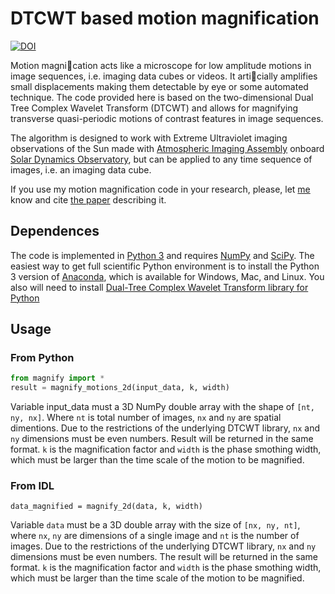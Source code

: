 
# DTCWT based motion magnification
[![DOI](https://zenodo.org/badge/56313219.svg)](https://zenodo.org/badge/latestdoi/56313219)

Motion magnication acts like a microscope for low amplitude motions in image sequences, i.e. imaging data cubes or videos. It articially amplifies small displacements making them detectable by eye or some automated technique. The code provided here  is based on the two-dimensional Dual Tree Complex Wavelet Transform (DTCWT) and  allows for magnifying transverse quasi-periodic motions of contrast features in image sequences. 

The algorithm is designed to work with Extreme Ultraviolet imaging observations of the Sun made with [Atmospheric Imaging Assembly](http://aia.lmsal.com) onboard [Solar Dynamics Observatory](http://sdo.gsfc.nasa.gov), but can be applied to any time sequence of images, i.e. an imaging data cube.

If you use my motion magnification code in your research, please, let [me](mailto:sergey.istp@gmail.com) know and cite [the paper](http://adsabs.harvard.edu/doi/10.1007/s11207-016-1013-z) describing it.

## Dependences
The  code is implemented in [Python 3](https://www.python.org) and requires [NumPy](http://www.numpy.org) and  [SciPy](http://scipy.org). The easiest way to get full scientific Python environment is to install the Python  3 version of [Anaconda](https://www.continuum.io/downloads), which is available for Windows, Mac, and Linux. 
You also will need to install [Dual-Tree Complex Wavelet Transform library for Python](https://github.com/rjw57/dtcwt)

## Usage
### From Python
```python
from magnify import *
result = magnify_motions_2d(input_data, k, width)
```
Variable input_data must a 3D NumPy double array with the shape of `[nt, ny, nx]`. Where `nt`  is total number of images, `nx` and `ny` are spatial dimentions. Due to the restrictions of the underlying DTCWT library,  `nx` and `ny` dimensions must be even numbers. Result will be returned in the same format. `k` is the magnification factor and `width` is the phase smothing width, which must be larger than the time scale of the motion to be magnified. 

 
### From IDL
```idl
data_magnified = magnify_2d(data, k, width)
```
Variable `data` must be a 3D double array with the size of `[nx, ny, nt]`,  where `nx`,  `ny`  are dimensions of a single image and `nt` is the number of images. Due to the restrictions of the underlying DTCWT library,  `nx` and `ny` dimensions must be even numbers. The result will be returned in the same format. `k` is the magnification factor and `width` is the phase smothing width, which must be larger than the time scale of the motion to be magnified. 
